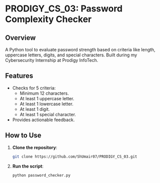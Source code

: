 # PRODIGY_CS_03: Password Complexity Checker  

## Overview  
A Python tool to evaluate password strength based on criteria like length, uppercase letters, digits, and special characters. Built during my Cybersecurity Internship at Prodigy InfoTech.  

## Features  
- Checks for 5 criteria:  
  - Minimum 12 characters.  
  - At least 1 uppercase letter.  
  - At least 1 lowercase letter.  
  - At least 1 digit.  
  - At least 1 special character.  
- Provides actionable feedback.  

## How to Use  
1. **Clone the repository**:  
   ```bash  
   git clone https://github.com/ShUmair07/PRODIGY_CS_03.git  

1. **Run the script**:  
   ```bash  
   python password_checker.py
